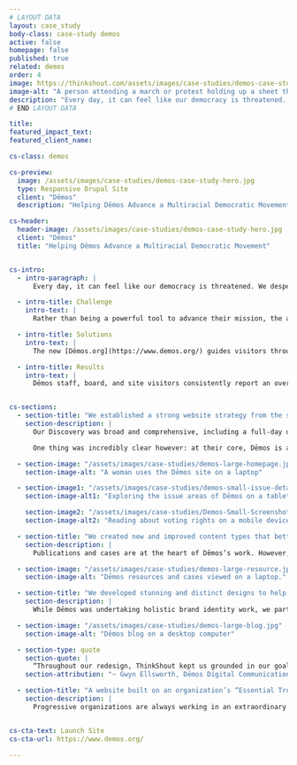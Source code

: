 ```yaml
---
# LAYOUT DATA
layout: case_study
body-class: case-study demos
active: false
homepage: false
published: true
related: demos
order: 4
image: https://thinkshout.com/assets/images/case-studies/demos-case-study-hero.jpg
image-alt: "A person attending a march or protest holding up a sheet that says We the People are greater than fear."
description: "Every day, it can feel like our democracy is threatened. We desperately need organizations like the dynamic “think-and-do” tank Dēmos to lead us toward a just, inclusive, multiracial democracy."
# END LAYOUT DATA

title:
featured_impact_text:
featured_client_name:

cs-class: demos

cs-preview:
  image: /assets/images/case-studies/demos-case-study-hero.jpg
  type: Responsive Drupal Site
  client: "Dēmos"
  description: "Helping Dēmos Advance a Multiracial Democratic Movement"

cs-header:
  header-image: /assets/images/case-studies/demos-case-study-hero.jpg
  client: "Dēmos"
  title: "Helping Dēmos Advance a Multiracial Democratic Movement"


cs-intro:
  - intro-paragraph: |
      Every day, it can feel like our democracy is threatened. We desperately need organizations [like the dynamic “think-and-do” tank—Dēmos](https://www.demos.org/)—to lead us toward a just, inclusive, multiracial democracy.

  - intro-title: Challenge
    intro-text: |
      Rather than being a powerful tool to advance their mission, the aging, unresponsive Dēmos.org more often left visitors feeling confused and uncertain.

  - intro-title: Solutions
    intro-text: |
      The new [Dēmos.org](https://www.demos.org/) guides visitors through clear user pathways and helps them understand Dēmos’s core issues. We paired a dramatically-simplified information architecture and content structure with gorgeous, people-first design to create an impactful experience that educates, inspires, and motivates visitors to action.

  - intro-title: Results
    intro-text: |
      Dēmos staff, board, and site visitors consistently report an overwhelmingly positive reaction to the new site. We have heard things like, *“not only does it look great, but I now actually understand what Dēmos does.”*


cs-sections:
  - section-title: "We established a strong website strategy from the start, 100% aligned with their mission and branding goals."
    section-description: |
      Our Discovery was broad and comprehensive, including a full-day onsite workshop, and review of internal stakeholder research and user personas. It became clear that Dēmos’s work is complex, nuanced, and often driven by current events, media coverage, and public attention. As such, the old site was a difficult-to-navigate index of overly-parsed content.

      One thing was incredibly clear however: at their core, Dēmos is all about advancing democratic reform and economic justice through a race-forward lens. By building the new website around these essential truths about their organization, we not only set a foundation upon which the rest of the site was constructed, but upon which they could organize their great library of content for users to easily find and quickly grasp.

  - section-image: "/assets/images/case-studies/demos-large-homepage.jpg"
    section-image-alt: "A woman uses the Dēmos site on a laptop"

  - section-image1: "/assets/images/case-studies/demos-small-issue-detail-1.jpg"
    section-image-alt1: "Exploring the issue areas of Dēmos on a tablet, portrait mode."

    section-image2: "/assets/images/case-studies/Demos-Small-Screenshot-1.jpg"
    section-image-alt2: "Reading about voting rights on a mobile device."

  - section-title: "We created new and improved content types that better advance their efforts, including cases and publications."
    section-description: |
      Publications and cases are at the heart of Dēmos’s work. However, publications on the old Dēmos.org were overly academic, lengthy, and difficult to understand — and cases didn’t exist on the site at all. We created new content types that give visibility to these efforts and allow users to navigate the rich information they contain in an easier, more efficient way.

  - section-image: "/assets/images/case-studies/demos-large-resource.jpg"
    section-image-alt: "Dēmos resources and cases viewed on a laptop."

  - section-title: "We developed stunning and distinct designs to help Dēmos further establish its brand identity."
    section-description: |
      While Dēmos was undertaking holistic brand identity work, we partnered with them to design a website with a refreshed visual identity that elevated their brand from a simple color palette and wordmark to a whole new level of branding. With Dēmos’s essential truths around democratic reform and economic justice in hand, we created a content-first design system that places people-centered photography and bold typography front and center. Together, these elements more powerfully tell the story of Dēmos’s critical initiatives across the country.

  - section-image: "/assets/images/case-studies/demos-large-blog.jpg"
    section-image-alt: "Dēmos blog on a desktop computer"

  - section-type: quote
    section-quote: |
      “Throughout our redesign, ThinkShout kept us grounded in our goals as an organization, in the needs and perspectives of our audiences, and in the practical realities of our budget and timeline. We are thrilled with the final redesign of Demos.org, but the true benefit of our collaboration with ThinkShout goes well beyond the new site.”
    section-attribution: "~ Gwyn Ellsworth, Dēmos Digital Communications Manager"

  - section-title: "A website built on an organization’s “Essential Truths” is a website built to last."
    section-description: |
      Progressive organizations are always working in an extraordinary number of ways to advance the cause they care about, and Dēmos is no different. But regardless of what comes and goes in the media spotlight, or public narrative, a website that is founded upon an organization’s “essential truths” holds steady through it all. You become better positioned to not just weather whatever comes, but harness the momentum and use it to your mission’s and brand’s advantage. With a [new cutting-edge website](https://www.demos.org/) founded upon the fundamental reasons why the organization exists, we can’t wait to see what Dēmos does next.


cs-cta-text: Launch Site
cs-cta-url: https://www.demos.org/

---
```

